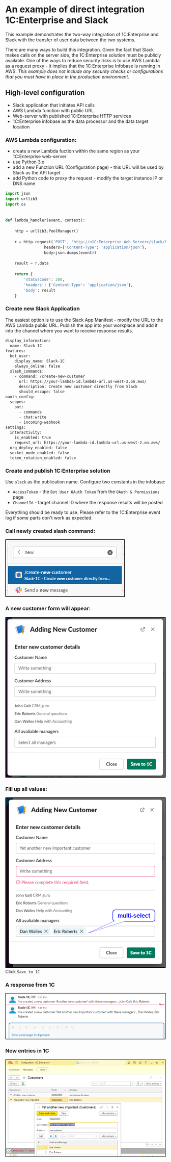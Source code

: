 # An example of direct integration 1C:Enterprise and Slack
This example demonstrates the two-way integration of 1C:Enterprise and Slack with the transfer of user data between the two systems.

There are many ways to build this integration. 
Given the fact that Slack makes calls on the server side, the 1C:Enterprise solution must be publicly available.
One of the ways to reduce security risks is to use AWS Lambda as a request proxy - it implies that the 1C:Enterprise Infobase is running in AWS.
*This example does not include any security checks or configurations that you must have in place in the production environment.*

## High-level configuration
- Slack application that initiates API calls
- AWS Lambda function with public URL
- Web-server with published 1C:Enterprise HTTP services 
- 1C:Enterprise infobase as the data processor and the data target location

### AWS Lambda configuration:
- create a new Lambda fuction within the same region as your 1C:Enterprise web-server
- use Python 3.x
- add a new Function URL (Configuration page) - this URL will be used by Slack as the API target
- add Python code to proxy the request - modify the target instance IP or DNS name
```python
import json
import urllib3
import os


def lambda_handler(event, context):
    
    http = urllib3.PoolManager()

    r = http.request('POST', 'http://<1C:Enterprise Web Server>/slack/hs/slack/customer-form',
                 headers={'Content-Type': 'application/json'},
                 body=json.dumps(event))
                 
    result = r.data
    
    return {
        'statusCode': 200,
        'headers': {'Content-Type': 'application/json'},
        'body': result
    }
```

### Create new Slack Application
The easiest option is to use the Slack App Manifest - modify the URL to the AWS Lambda public URL.
Publish the app into your workplace and add it into the channel where you want to receive response results.
```
display_information:
  name: Slack-1C
features:
  bot_user:
    display_name: Slack-1C
    always_online: false
  slash_commands:
    - command: /create-new-customer
      url: https://your-lambda-id.lambda-url.us-west-2.on.aws/
      description: Create new customer directly from Slack
      should_escape: false
oauth_config:
  scopes:
    bot:
      - commands
      - chat:write
      - incoming-webhook
settings:
  interactivity:
    is_enabled: true
    request_url: https://your-lambda-id.lambda-url.us-west-2.on.aws/
  org_deploy_enabled: false
  socket_mode_enabled: false
  token_rotation_enabled: false
```
### Create and publish 1C:Enterprise solution
Use `slack` as the publication name.
Configure two constants in the infobase:
- `AccessToken` - the `Bot User OAuth Token` from the `OAuth & Permissions` page
- `ChannelId` - target channel ID where the response results will be posted

Everything should be ready to use. Please refer to the 1C:Enterprise event log if some parts don't work as expected.

### Call newly created slash command:
![Slash command](./pics/slash-command.png)

### A new customer form will appear:
![Autogenerated new customer form](./pics/customer-entry-form.png)

### Fill up all values:
![Completed form](./pics/customer-entry-form-completed.png)
Click `Save to 1C`

### A response from 1C
![Response from 1C](./pics/response-from-1c.png)

### New entries in 1C
![New entries in 1C](./pics/created-entry-in-1c.png)
